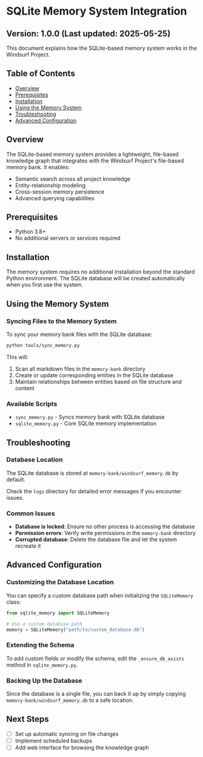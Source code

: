 # SQLite Memory System Integration

## Version: 1.0.0 (Last updated: 2025-05-25)

This document explains how the SQLite-based memory system works in the Windsurf Project.

## Table of Contents

- [Overview](#overview)
- [Prerequisites](#prerequisites)
- [Installation](#installation)
- [Using the Memory System](#using-the-memory-system)
- [Troubleshooting](#troubleshooting)
- [Advanced Configuration](#advanced-configuration)

## Overview

The SQLite-based memory system provides a lightweight, file-based knowledge graph that integrates with the Windsurf Project's file-based memory bank. It enables:

- Semantic search across all project knowledge
- Entity-relationship modeling
- Cross-session memory persistence
- Advanced querying capabilities

## Prerequisites

- Python 3.8+
- No additional servers or services required

## Installation

The memory system requires no additional installation beyond the standard Python environment. The SQLite database will be created automatically when you first use the system.

## Using the Memory System

### Syncing Files to the Memory System

To sync your memory bank files with the SQLite database:

```bash
python tools/sync_memory.py
```

This will:

1. Scan all markdown files in the `memory-bank` directory
2. Create or update corresponding entities in the SQLite database
3. Maintain relationships between entities based on file structure and content

### Available Scripts

- `sync_memory.py` - Syncs memory bank with SQLite database
- `sqlite_memory.py` - Core SQLite memory implementation

## Troubleshooting

### Database Location

The SQLite database is stored at `memory-bank/windsurf_memory.db` by default.

Check the `logs` directory for detailed error messages if you encounter issues.

### Common Issues

- **Database is locked**: Ensure no other process is accessing the database
- **Permission errors**: Verify write permissions in the `memory-bank` directory
- **Corrupted database**: Delete the database file and let the system recreate it

## Advanced Configuration

### Customizing the Database Location

You can specify a custom database path when initializing the `SQLiteMemory` class:

```python
from sqlite_memory import SQLiteMemory

# Use a custom database path
memory = SQLiteMemory("path/to/custom_database.db")
```

### Extending the Schema

To add custom fields or modify the schema, edit the `_ensure_db_exists` method in `sqlite_memory.py`.

### Backing Up the Database

Since the database is a single file, you can back it up by simply copying `memory-bank/windsurf_memory.db` to a safe location.

## Next Steps

- [ ] Set up automatic syncing on file changes
- [ ] Implement scheduled backups
- [ ] Add web interface for browsing the knowledge graph
